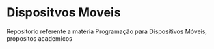 # Dispositvos Moveis
 Repositorio referente a matéria Programação para Dispositivos Móveis, propositos academicos
